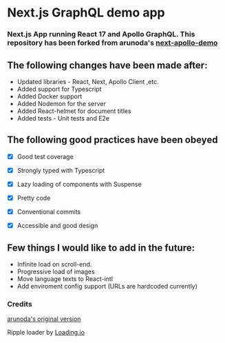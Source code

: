 # Next.js GraphQL demo app

### Next.js App running React 17 and Apollo GraphQL. This repository has been forked from arunoda's [next-apollo-demo](https://github.com/arunoda/next-apollo-demo)


## The following changes have been made after:

- Updated libraries - React, Next, Apollo Client ,etc.
- Added support for Typescript
- Added Docker support
- Added Nodemon for the server
- Added React-helmet for document titles
- Added tests - Unit tests and E2e


## The following good practices have been obeyed

- [x] Good test coverage
- [x] Strongly typed with Typescript
- [x] Lazy loading of components with Suspense
- [x] Pretty code
- [x] Conventional commits
- [x] Accessible and good design


## Few things I would like to add in the future:

- Infinite load on scroll-end.
- Progressive load of images
- Move language texts to React-intl
- Add enviroment config support (URLs are hardcoded currently)


### Credits

[arunoda's original version](https://github.com/arunoda/next-apollo-demo)

Ripple loader by [Loading.io ](https://loading.io/css/)

